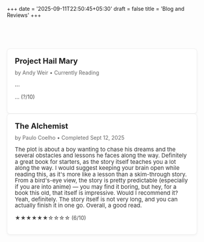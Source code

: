 +++
date = '2025-09-11T22:50:45+05:30'
draft = false
title = 'Blog and Reviews'
+++


<!--more-->
<div style="margin-top: 5rem"></div>

<div style=" margin:auto; gap:20px;">

  <!-- Card Template -->
  
  <div style="flex:1 1 300px; border:1px solid #eee; border-radius:8px; padding:20px; box-shadow:0 2px 6px rgba(0,0,0,0.05); transition:all 0.2s ease; background:#fff;">
    <h3 style="margin:0 0 10px 0; font-size:20px; color:#222;">Project Hail Mary</h3>
    <p style="margin:0 0 15px 0; font-size:14px; color:#666;">
      by Andy Weir • Currently Reading 
    </p>
    <p style="margin:0 0 15px 0; font-size:15px; color:#333; line-height:1.1;">
      ...
    </p>
    <p style="margin:0 0 15px 0; font-size:14px; color:#444;">
      ... (?/10)
    </p>
  </div>


  
  <div style="flex:1 1 300px; border:1px solid #eee; border-radius:8px; padding:20px; box-shadow:0 2px 6px rgba(0,0,0,0.05); transition:all 0.2s ease; background:#fff;">
    <h3 style="margin:0 0 10px 0; font-size:20px; color:#222;">The Alchemist</h3>
    <p style="margin:0 0 15px 0; font-size:14px; color:#666;">
      by Paulo Coelho • Completed Sept 12, 2025
    </p>
    <p style="margin:0 0 15px 0; font-size:15px; color:#333; line-height:1.1;">
      The plot is about a boy wanting to chase his dreams and the several obstacles and lessons he faces along the way. Definitely a great book for starters, as the story itself teaches you a lot along the way. I would suggest keeping your brain open while reading this, as it's more like a lesson than a skim-through story. From a bird's-eye view, the story is pretty predictable (especially if you are into anime) — you may find it boring, but hey, for a book this old, that itself is impressive.  Would I recommend it? Yeah, definitely. The story itself is not very long, and you can actually finish it in one go. Overall, a good read.
    </p>
    <p style="margin:0 0 15px 0; font-size:14px; color:#444;">
      ★★★★★★☆☆☆☆ (6/10)
    </p>
  </div>


</div>

